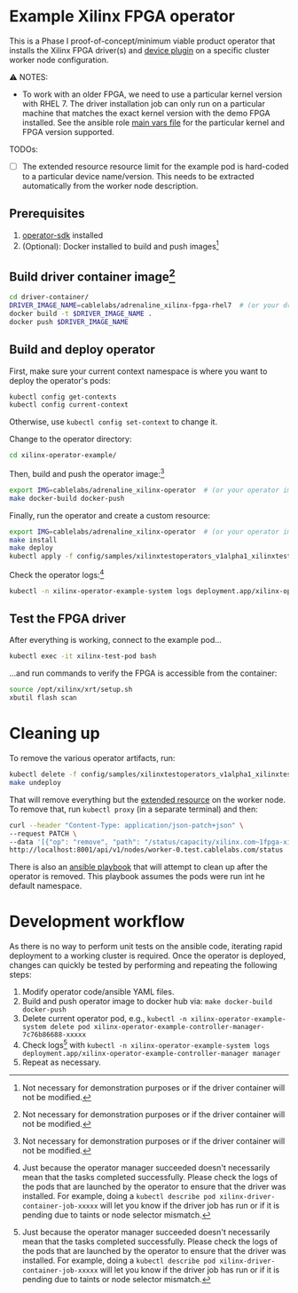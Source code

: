 # Example Xilinx FPGA operator

This is a Phase I proof-of-concept/minimum viable product operator that installs the Xilinx FPGA driver(s) and [device plugin](https://github.com/Xilinx/FPGA_as_a_Service/tree/master/k8s-fpga-device-plugin/) on a specific cluster worker node configuration.

⚠️ NOTES:

- To work with an older FPGA, we need to use a particular kernel version with RHEL 7. The driver installation job can only run on a particular machine that matches the exact kernel version with the demo FPGA installed. See the ansible role [main vars file](xilinx-operator-example/roles/xilinxtestoperator/vars/main.yml) for the particular kernel and FPGA version supported.

TODOs:

- [ ] The extended resource resource limit for the example pod is hard-coded to a particular device name/version. This needs to be extracted automatically from the worker node description.

## Prerequisites

1. [operator-sdk](https://sdk.operatorframework.io/) installed
2. (Optional): Docker installed to build and push images[^1]

## Build driver container image[^1]

```bash
cd driver-container/
DRIVER_IMAGE_NAME=cablelabs/adrenaline_xilinx-fpga-rhel7  # (or your driver image name)                                    
docker build -t $DRIVER_IMAGE_NAME .
docker push $DRIVER_IMAGE_NAME
```

## Build and deploy operator

First, make sure your current context namespace is where you want to deploy the operator's pods:

```bash
kubectl config get-contexts
kubectl config current-context
```

Otherwise, use `kubectl config set-context` to change it.

Change to the operator directory:

```bash
cd xilinx-operator-example/
```

Then, build and push the operator image:[^1]

[^1]: Not necessary for demonstration purposes or if the driver container will not be modified.

```bash
export IMG=cablelabs/adrenaline_xilinx-operator  # (or your operator image name)
make docker-build docker-push
```

Finally, run the operator and create a custom resource:

```bash
export IMG=cablelabs/adrenaline_xilinx-operator  # (or your operator image name)
make install
make deploy
kubectl apply -f config/samples/xilinxtestoperators_v1alpha1_xilinxtestoperator.yaml
```

Check the operator logs:[^2]

```bash
kubectl -n xilinx-operator-example-system logs deployment.app/xilinx-operator-example-controller-manager manager
```

## Test the FPGA driver

After everything is working, connect to the example pod...

```bash
kubectl exec -it xilinx-test-pod bash
```

...and run commands to verify the FPGA is accessible from the container:

```bash
source /opt/xilinx/xrt/setup.sh
xbutil flash scan
```

# Cleaning up

To remove the various operator artifacts, run:

```bash
kubectl delete -f config/samples/xilinxtestoperators_v1alpha1_xilinxtestoperator.yaml
make undeploy
```

That will remove everything but the [extended resource](https://kubernetes.io/docs/tasks/administer-cluster/extended-resource-node/) on the worker node. To remove that, run `kubectl proxy` (in a separate terminal) and then:

```bash
curl --header "Content-Type: application/json-patch+json" \
--request PATCH \
--data '[{"op": "remove", "path": "/status/capacity/xilinx.com~1fpga-xilinx_vcu1525_dynamic_5_1-1521279439"}]' \
http://localhost:8001/api/v1/nodes/worker-0.test.cablelabs.com/status
```

There is also an [ansible playbook](k8s_delete.yml) that will attempt to clean up after the operator is removed. This playbook assumes the pods were run int he default namespace.

# Development workflow

As there is no way to perform unit tests on the ansible code, iterating rapid deployment to a working cluster is required. Once the operator is deployed, changes can quickly be tested by performing and repeating the following steps:

1. Modify operator code/ansible YAML files.
2. Build and push operator image to docker hub via: `make docker-build docker-push`
3. Delete current operator pod, e.g., `kubectl -n xilinx-operator-example-system delete pod xilinx-operator-example-controller-manager-7c76b86688-xxxxx`
4. Check logs[^2] with `kubectl -n xilinx-operator-example-system logs deployment.app/xilinx-operator-example-controller-manager manager`
5. Repeat as necessary.

[^2]: Just because the operator manager succeeded doesn't necessarily mean that the tasks completed successfully. Please check the logs of the pods that are launched by the operator to ensure that the driver was installed. For example, doing a `kubectl describe pod xilinx-driver-container-job-xxxxx` will let you know if the driver job has run or if it is pending due to taints or node selector mismatch.